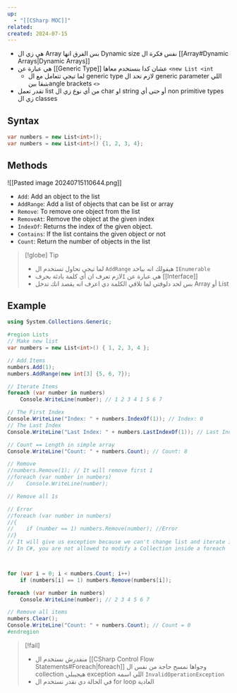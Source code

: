 ```yaml
---
up:
  - "[[CSharp MOC]]"
related: 
created: 2024-07-15
---
```

- هي زي ال Array بس الفرق انها Dynamic size نفس فكرة ال [[Array#Dynamic Arrays|Dynamic Arrays]]
- هي عبارة عن [[Generic Type]] عشان كدا بنستخدم معاها `<new List <int`
	- لما تيجي تتعامل مع ال generic type لازم تحد ال generic parameter اللي بتبقا بينangle brackets `<>`
- تقدر تعمل list من أي  نوع زي ال char او string أو حتى أي non primitive types زي ال classes

## Syntax
```cs
var numbers = new List<int>();
var numbers = new List<int>() {1, 2, 3, 4};
```

## Methods
![[Pasted image 20240715110644.png]]
- `Add`: Add an object to the list
- `AddRange`: Add a list of objects that can be list or array
- `Remove`: To remove one object from the list
- `RemoveAt`: Remove the object at the given index 
- `IndexOf`: Returns the index of the given object.
- `Contains`: If the list contains the given object or not
- `Count`: Return the number of objects in the list

> [!globe] Tip
> - لما تيجي تحاول تستخدم ال `AddRange` هيقولك انه بياخد `IEnumerable`
> - لازم تعرف ان أي كلمة بادئة بحرف`I` هي عبارة عن [[Interface]] 
> - بس لحد دلوقتي لما تلاقي الكلمة دي اعرف انه يقصد انك تدخل Array أو List


## Example
```cs
using System.Collections.Generic;

#region Lists
// Make new list
var numbers = new List<int>() { 1, 2, 3, 4 };

// Add Items
numbers.Add(1);
numbers.AddRange(new int[3] {5, 6, 7});

// Iterate Items
foreach (var number in numbers)
    Console.WriteLine(number); // 1 2 3 4 1 5 6 7

// The First Index
Console.WriteLine("Index: " + numbers.IndexOf(1)); // Index: 0
// The Last Index
Console.WriteLine("Last Index: " + numbers.LastIndexOf(1)); // Last Index: 4

// Count == Length in simple array
Console.WriteLine("Count: " + numbers.Count); // Count: 8

// Remove
//numbers.Remove(1); // It will remove first 1
//foreach (var number in numbers)
//    Console.WriteLine(number);

// Remove all 1s

// Error
//foreach (var number in numbers)
//{
//    if (number == 1) numbers.Remove(number); //Error
//}
// It will give us exception because we can't change list and iterate it at same time
// In C#, you are not allowed to modify a Collection inside a foreach



for (var i = 0; i < numbers.Count; i++)
    if (numbers[i] == 1) numbers.Remove(numbers[i]);

foreach (var number in numbers)
    Console.WriteLine(number); // 2 3 4 5 6 7

// Remove all items
numbers.Clear();
Console.WriteLine("Count: " + numbers.Count); // Count = 0
#endregion
```

> [!fail]
> - منقدرش نستخدم ال [[CSharp Control Flow Statements#Foreach|foreach]] وجواها نمسح حاجة من نفس ال collection هيجيبلي exception اللي اسمه `InvalidOperationException` 
> - في الحالة دي نقدر نستخدم ال for loop العادية

